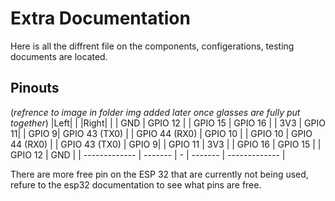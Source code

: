 # Extra Documentation

Here is all the diffrent file on the components, configerations, testing documents are located.

## Pinouts

(*refrence to image in folder img added later once glasses are fully put together*)
|Left| | |Right| |
| GND | GPIO 12 | | GPIO 15 | GPIO 16 |
| 3V3 | GPIO 11| | GPIO 9| GPIO 43 (TX0) | 
| GPIO 44 (RX0) | GPIO 10 | | GPIO 10 | GPIO 44 (RX0) | 
| GPIO 43 (TX0) | GPIO 9| | GPIO 11 | 3V3 |
| GPIO 16 | GPIO 15 | | GPIO 12 | GND |
| ------------- | ------- | - | ------- | ------------- |

There are more free pin on the ESP 32 that are currently not being used, refure to the esp32 documentation to see what pins are free. 

